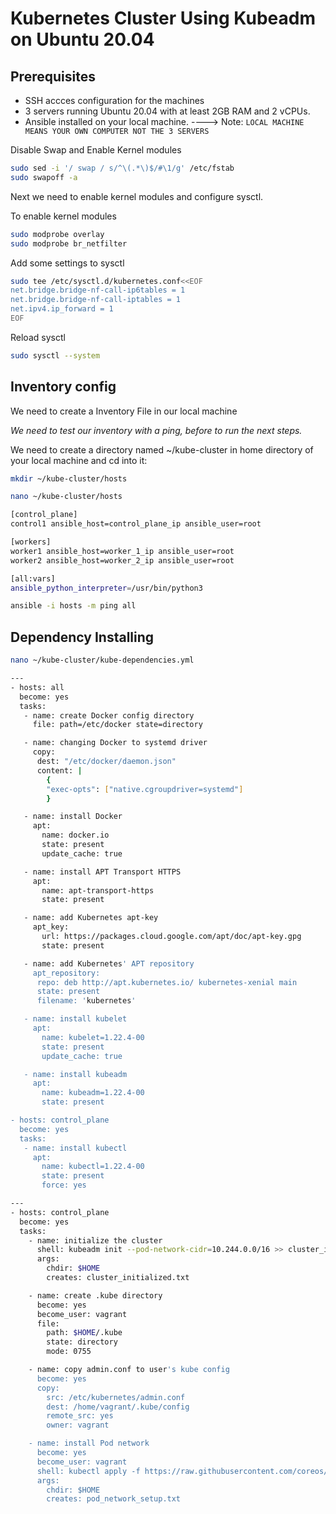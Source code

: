 #  Kubernetes Cluster Using Kubeadm on Ubuntu 20.04


## Prerequisites

- SSH accces configuration for the machines
- 3 servers running Ubuntu 20.04 with at least 2GB RAM and 2 vCPUs.  
- Ansible installed on your local machine.  ----> Note: `LOCAL MACHINE MEANS YOUR OWN COMPUTER NOT THE 3 SERVERS `




Disable Swap and Enable Kernel modules

```sh
sudo sed -i '/ swap / s/^\(.*\)$/#\1/g' /etc/fstab
sudo swapoff -a
```

Next we need to enable kernel modules and configure sysctl.

To enable kernel modules
```sh
sudo modprobe overlay
sudo modprobe br_netfilter
```
Add some settings to sysctl

```sh
sudo tee /etc/sysctl.d/kubernetes.conf<<EOF
net.bridge.bridge-nf-call-ip6tables = 1
net.bridge.bridge-nf-call-iptables = 1
net.ipv4.ip_forward = 1
EOF
```
Reload sysctl

```sh
sudo sysctl --system
```
## Inventory config


We need to create a Inventory File in our local machine 

_We need to test our inventory with a ping, before to run the next steps._

We need to create a directory named ~/kube-cluster in home directory of your local machine and cd into it:

```sh
mkdir ~/kube-cluster/hosts
```

```sh
nano ~/kube-cluster/hosts
```

```sh
[control_plane]
control1 ansible_host=control_plane_ip ansible_user=root 

[workers]
worker1 ansible_host=worker_1_ip ansible_user=root
worker2 ansible_host=worker_2_ip ansible_user=root

[all:vars]
ansible_python_interpreter=/usr/bin/python3
```

```sh
ansible -i hosts -m ping all
```

## Dependency Installing

```sh
nano ~/kube-cluster/kube-dependencies.yml
```

```sh
---
- hosts: all
  become: yes
  tasks:
   - name: create Docker config directory
     file: path=/etc/docker state=directory

   - name: changing Docker to systemd driver
     copy:
      dest: "/etc/docker/daemon.json"
      content: |
        {
        "exec-opts": ["native.cgroupdriver=systemd"]
        }

   - name: install Docker
     apt:
       name: docker.io
       state: present
       update_cache: true

   - name: install APT Transport HTTPS
     apt:
       name: apt-transport-https
       state: present

   - name: add Kubernetes apt-key
     apt_key:
       url: https://packages.cloud.google.com/apt/doc/apt-key.gpg
       state: present

   - name: add Kubernetes' APT repository
     apt_repository:
      repo: deb http://apt.kubernetes.io/ kubernetes-xenial main
      state: present
      filename: 'kubernetes'

   - name: install kubelet
     apt:
       name: kubelet=1.22.4-00
       state: present
       update_cache: true

   - name: install kubeadm
     apt:
       name: kubeadm=1.22.4-00
       state: present

- hosts: control_plane
  become: yes
  tasks:
   - name: install kubectl
     apt:
       name: kubectl=1.22.4-00
       state: present
       force: yes
```



```sh
---
- hosts: control_plane
  become: yes
  tasks:
    - name: initialize the cluster
      shell: kubeadm init --pod-network-cidr=10.244.0.0/16 >> cluster_initialized.txt
      args:
        chdir: $HOME
        creates: cluster_initialized.txt

    - name: create .kube directory
      become: yes
      become_user: vagrant
      file:
        path: $HOME/.kube
        state: directory
        mode: 0755

    - name: copy admin.conf to user's kube config
      become: yes
      copy:
        src: /etc/kubernetes/admin.conf
        dest: /home/vagrant/.kube/config
        remote_src: yes
        owner: vagrant

    - name: install Pod network
      become: yes
      become_user: vagrant
      shell: kubectl apply -f https://raw.githubusercontent.com/coreos/flannel/master/Documentation/kube-flannel.yml >> pod_network_setup.txt
      args:
        chdir: $HOME
        creates: pod_network_setup.txt
        
  ```
